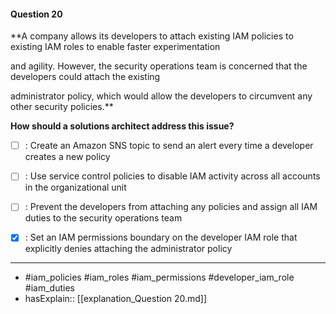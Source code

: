 #### Question  20

**A company allows its developers to attach existing IAM policies to existing IAM roles to enable faster experimentation

and agility. However, the security operations team is concerned that the developers could attach the existing

administrator policy, which would allow the developers to circumvent any other security policies.**

**How should a solutions architect address this issue?**

- [ ] :  Create an Amazon SNS topic to send an alert every time a developer creates a new policy

- [ ] :  Use service control policies to disable IAM activity across all accounts in the organizational unit

- [ ] :  Prevent the developers from attaching any policies and assign all IAM duties to the security operations team

- [x] :  Set an IAM permissions boundary on the developer IAM role that explicitly denies attaching the administrator policy

----

- #iam_policies #iam_roles #iam_permissions #developer_iam_role #iam_duties
- hasExplain:: [[explanation_Question  20.md]]
